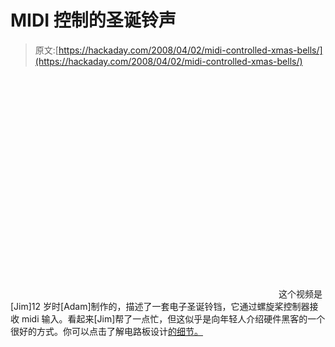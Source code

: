 # MIDI 控制的圣诞铃声

> 原文:[https://hackaday.com/2008/04/02/midi-controlled-xmas-bells/](https://hackaday.com/2008/04/02/midi-controlled-xmas-bells/)

<object width="425" height="355"><param name="movie" value="http://www.youtube.com/v/xaJW7zI9gVQ&amp;hl=en"> <param name="wmode" value="transparent"></object> 这个视频是[Jim]12 岁时[Adam]制作的，描述了一套电子圣诞铃铛，它通过螺旋桨控制器接收 midi 输入。看起来[Jim]帮了一点忙，但这似乎是向年轻人介绍硬件黑客的一个很好的方式。你可以点击了解电路板设计[的细节。](http://www.quigleyelectronics.com/midiomaticdesign)